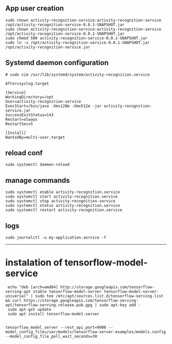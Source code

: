 
## App user creation

    sudo chown activity-recognition-service:activity-recognition-service /opt/activity-recognition-service-0.0.1-SNAPSHOT.jar 
    sudo chown activity-recognition-service:activity-recognition-service /opt/activity-recognition-service-0.0.1-SNAPSHOT.jar 
    sudo chmod 500 activity-recognition-service-0.0.1-SNAPSHOT.jar
    sudo ln -s /opt/activity-recognition-service-0.0.1-SNAPSHOT.jar /opt/activity-recognition-service.jar

## Systemd daemon configuration

    # sudo vim /usr/lib/systemd/system/activity-recognition.service
    
    After=syslog.target
    
    [Service]
    WorkingDirectory=/opt
    User=activity-recognition-service
    ExecStart=/bin/java -Xms128m -Xmx512m -jar activity-recognition-service.jar
    SuccessExitStatus=143
    Restart=always
    RestartSec=5
    
    [Install]
    WantedBy=multi-user.target

## reload conf
    
    sudo systemctl daemon-reload

## manage commands

    sudo systemctl enable activity-recognition.service
    sudo systemctl start activity-recognition.service
    sudo systemctl stop activity-recognition.service
    sudo systemctl status activity-recognition.service
    sudo systemctl restart activity-recognition.service


## logs

    sudo journalctl -u my-application.service -f

--------

# instalation of tensorflow-model-service
     
     echo "deb [arch=amd64] http://storage.googleapis.com/tensorflow-serving-apt stable tensorflow-model-server tensorflow-model-server-universal" | sudo tee /etc/apt/sources.list.d/tensorflow-serving.list && curl https://storage.googleapis.com/tensorflow-serving-apt/tensorflow-serving.release.pub.gpg | sudo apt-key add -
     sudo apt-get update
     sudo apt install tensorflow-model-server
     
     
    tensorflow_model_server --rest_api_port=9000 --model_config_file=/var/models/tensorflow-server-examples/models.config --model_config_file_poll_wait_seconds=30
